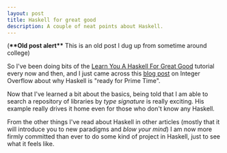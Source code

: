 ```yaml
---
layout: post
title: Haskell for great good
description: A couple of neat points about Haskell.
---
```


(**\*\*Old post alert\*\*** This is an old post I dug up from sometime around college)

So I've been doing bits of the [Learn You A Haskell For Great Good](http://learnyouahaskell.com/) tutorial every now and then, and I just came across this [blog post](http://intoverflow.wordpress.com/2009/01/13/why-haskell-is-beyond-ready-for-prime-time/) on Integer Overflow about why Haskell is "ready for Prime Time".

Now that I've learned a bit about the basics, being told that I am able to search a repository of libraries by _type signature_ is really exciting.  His example really drives it home even for those who don't know any Haskell.

From the other things I've read about Haskell in other articles (mostly that it will introduce you to new paradigms and _blow your mind_) I am now more firmly committed than ever to do some kind of project in Haskell, just to see what it feels like.
